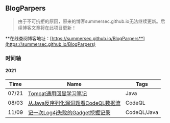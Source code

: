 ## BlogParpers

> 由于不可抗拒的原因，原来的博客summersec.github.io无法继续更新。后续博客文章将在此项目更新！

**在线查阅博客地址：[https://summersec.github.io/BlogParpers**](https://summersec.github.io/BlogParpers)



### 时间轴

#### 2021

| Time  | Name                                                         | Tags        |
| ----- | ------------------------------------------------------------ | ----------- |
| 07/21 | [Tomcat通用回显学习笔记](./2021/Tomcat通用回显学习笔记.md)   | Java        |
| 08/03 | [从Java反序列化漏洞题看CodeQL数据流](./2021/从Java反序列化漏洞题看CodeQL数据流.md) | CodeQL      |
| 11/09 | [记一次Log4j失败的Gadget挖掘记录](记一次Log4j失败的Gadget挖掘记录.md) | CodeQL/Java |



